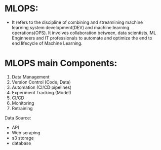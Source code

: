 # MLOPS:
- It refers to the discipline of combining and streamlining machine learning system development(DEV) and machine learning operations(OPS). It involves collaboration between, data scientists, ML Enginneers and IT professionals to automate and optimize the end to end lifecycle of Machine Learning. 

# MLOPS main Components:
1. Data Management
2. Version Control (Code, Data)
3. Automation (CI/CD pipelines)
4. Experiment Tracking (Model)
5. CI/CD
6. Monitoring
7. Retraining

Data Source:
- API
- Web scraping
- s3 storage
- database